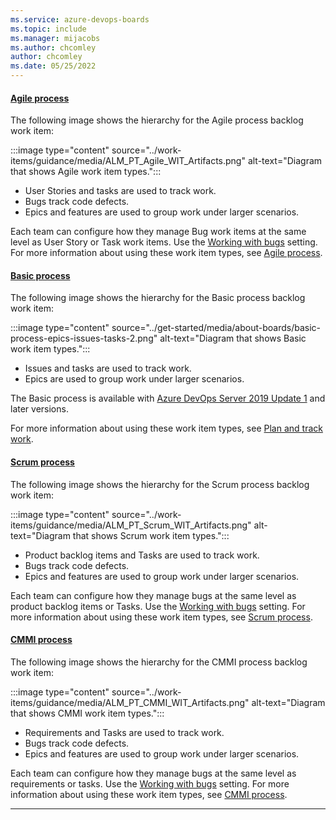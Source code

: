 ```yaml
---
ms.service: azure-devops-boards
ms.topic: include
ms.manager: mijacobs
ms.author: chcomley
author: chcomley
ms.date: 05/25/2022
---
```


#### [Agile process](#tab/agile-process)

The following image shows the hierarchy for the Agile process backlog work item:

:::image type="content" source="../work-items/guidance/media/ALM_PT_Agile_WIT_Artifacts.png" alt-text="Diagram that shows Agile work item types.":::

- User Stories and tasks are used to track work.
- Bugs track code defects.
- Epics and features are used to group work under larger scenarios.

Each team can configure how they manage Bug work items at the same level as User Story or Task work items. Use the [Working with bugs](../../organizations/settings/show-bugs-on-backlog.md) setting. For more information about using these work item types, see [Agile process](../work-items/guidance/agile-process.md).

#### [Basic process](#tab/basic-process)

The following image shows the hierarchy for the Basic process backlog work item:

:::image type="content" source="../get-started/media/about-boards/basic-process-epics-issues-tasks-2.png" alt-text="Diagram that shows Basic work item types.":::

- Issues and tasks are used to track work.
- Epics are used to group work under larger scenarios.

The Basic process is available with [Azure DevOps Server 2019 Update 1](https://go.microsoft.com/fwlink/?LinkId=2097609) and later versions.

For more information about using these work item types, see [Plan and track work](../get-started/plan-track-work.md).

#### [Scrum process](#tab/scrum-process)

The following image shows the hierarchy for the Scrum process backlog work item:

:::image type="content" source="../work-items/guidance/media/ALM_PT_Scrum_WIT_Artifacts.png" alt-text="Diagram that shows Scrum work item types.":::

- Product backlog items and Tasks are used to track work.
- Bugs track code defects.
- Epics and features are used to group work under larger scenarios.

Each team can configure how they manage bugs at the same level as product backlog items or Tasks. Use the [Working with bugs](../../organizations/settings/show-bugs-on-backlog.md) setting. For more information about using these work item types, see [Scrum process](../work-items/guidance/scrum-process.md).

#### [CMMI process](#tab/cmmi-process)

The following image shows the hierarchy for the CMMI process backlog work item:

:::image type="content" source="../work-items/guidance/media/ALM_PT_CMMI_WIT_Artifacts.png" alt-text="Diagram that shows CMMI work item types.":::

- Requirements and Tasks are used to track work.
- Bugs track code defects.
- Epics and features are used to group work under larger scenarios.

Each team can configure how they manage bugs at the same level as requirements or tasks. Use the [Working with bugs](../../organizations/settings/show-bugs-on-backlog.md) setting. For more information about using these work item types, see [CMMI process](../work-items/guidance/cmmi-process.md).

* * *
